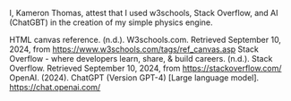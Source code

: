 I, Kameron Thomas, attest that I used w3schools, Stack Overflow, and AI (ChatGBT) in the creation of my simple physics engine.

HTML canvas reference. (n.d.). W3schools.com. Retrieved September 10, 2024, from https://www.w3schools.com/tags/ref_canvas.asp
Stack Overflow - where developers learn, share, & build careers. (n.d.). Stack Overflow. Retrieved September 10, 2024, from https://stackoverflow.com/
OpenAI. (2024). ChatGPT (Version GPT-4) [Large language model]. https://chat.openai.com/